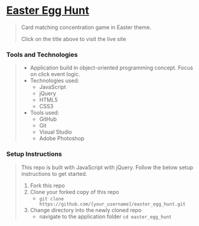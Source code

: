 # <a href="https://easter.kyliechao.com/" target="_blank">Easter Egg Hunt</a>
> Card matching concentration game in Easter theme.
>
> Click on the title above to visit the live site

### Tools and Technologies
> - Application build in object-oriented programming concept. Focus on click event logic. 
> - Technologies used:
>    - JavaScript
>    - jQuery
>    - HTML5
>    - CSS3
> - Tools used:
>    - GitHub
>    - Git
>    - Visual Studio
>    - Adobe Photoshop

### Setup Instructions
> This repo is built with JavaScript with jQuery. Follow the below setup instructions to get started.
> 1. Fork this repo
> 1. Clone your forked copy of this repo
>    - `git clone https://github.com/[your_username]/easter_egg_hunt.git`
> 1. Change directory into the newly cloned repo
>    - navigate to the application folder `cd easter_egg_hunt`
